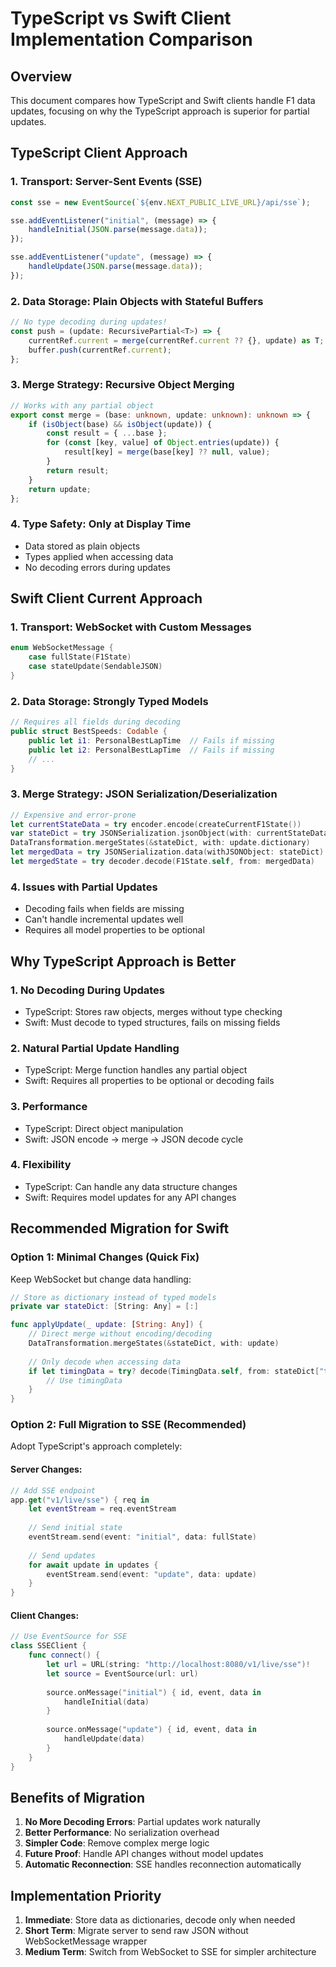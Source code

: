 # TypeScript vs Swift Client Implementation Comparison

## Overview
This document compares how TypeScript and Swift clients handle F1 data updates, focusing on why the TypeScript approach is superior for partial updates.

## TypeScript Client Approach

### 1. Transport: Server-Sent Events (SSE)
```typescript
const sse = new EventSource(`${env.NEXT_PUBLIC_LIVE_URL}/api/sse`);

sse.addEventListener("initial", (message) => {
    handleInitial(JSON.parse(message.data));
});

sse.addEventListener("update", (message) => {
    handleUpdate(JSON.parse(message.data));
});
```

### 2. Data Storage: Plain Objects with Stateful Buffers
```typescript
// No type decoding during updates!
const push = (update: RecursivePartial<T>) => {
    currentRef.current = merge(currentRef.current ?? {}, update) as T;
    buffer.push(currentRef.current);
};
```

### 3. Merge Strategy: Recursive Object Merging
```typescript
// Works with any partial object
export const merge = (base: unknown, update: unknown): unknown => {
    if (isObject(base) && isObject(update)) {
        const result = { ...base };
        for (const [key, value] of Object.entries(update)) {
            result[key] = merge(base[key] ?? null, value);
        }
        return result;
    }
    return update;
};
```

### 4. Type Safety: Only at Display Time
- Data stored as plain objects
- Types applied when accessing data
- No decoding errors during updates

## Swift Client Current Approach

### 1. Transport: WebSocket with Custom Messages
```swift
enum WebSocketMessage {
    case fullState(F1State)
    case stateUpdate(SendableJSON)
}
```

### 2. Data Storage: Strongly Typed Models
```swift
// Requires all fields during decoding
public struct BestSpeeds: Codable {
    public let i1: PersonalBestLapTime  // Fails if missing
    public let i2: PersonalBestLapTime  // Fails if missing
    // ...
}
```

### 3. Merge Strategy: JSON Serialization/Deserialization
```swift
// Expensive and error-prone
let currentStateData = try encoder.encode(createCurrentF1State())
var stateDict = try JSONSerialization.jsonObject(with: currentStateData)
DataTransformation.mergeStates(&stateDict, with: update.dictionary)
let mergedData = try JSONSerialization.data(withJSONObject: stateDict)
let mergedState = try decoder.decode(F1State.self, from: mergedData)
```

### 4. Issues with Partial Updates
- Decoding fails when fields are missing
- Can't handle incremental updates well
- Requires all model properties to be optional

## Why TypeScript Approach is Better

### 1. **No Decoding During Updates**
- TypeScript: Stores raw objects, merges without type checking
- Swift: Must decode to typed structures, fails on missing fields

### 2. **Natural Partial Update Handling**
- TypeScript: Merge function handles any partial object
- Swift: Requires all properties to be optional or decoding fails

### 3. **Performance**
- TypeScript: Direct object manipulation
- Swift: JSON encode → merge → JSON decode cycle

### 4. **Flexibility**
- TypeScript: Can handle any data structure changes
- Swift: Requires model updates for any API changes

## Recommended Migration for Swift

### Option 1: Minimal Changes (Quick Fix)
Keep WebSocket but change data handling:

```swift
// Store as dictionary instead of typed models
private var stateDict: [String: Any] = [:]

func applyUpdate(_ update: [String: Any]) {
    // Direct merge without encoding/decoding
    DataTransformation.mergeStates(&stateDict, with: update)
    
    // Only decode when accessing data
    if let timingData = try? decode(TimingData.self, from: stateDict["timingData"]) {
        // Use timingData
    }
}
```

### Option 2: Full Migration to SSE (Recommended)
Adopt TypeScript's approach completely:

#### Server Changes:
```swift
// Add SSE endpoint
app.get("v1/live/sse") { req in
    let eventStream = req.eventStream
    
    // Send initial state
    eventStream.send(event: "initial", data: fullState)
    
    // Send updates
    for await update in updates {
        eventStream.send(event: "update", data: update)
    }
}
```

#### Client Changes:
```swift
// Use EventSource for SSE
class SSEClient {
    func connect() {
        let url = URL(string: "http://localhost:8080/v1/live/sse")!
        let source = EventSource(url: url)
        
        source.onMessage("initial") { id, event, data in
            handleInitial(data)
        }
        
        source.onMessage("update") { id, event, data in
            handleUpdate(data)
        }
    }
}
```

## Benefits of Migration

1. **No More Decoding Errors**: Partial updates work naturally
2. **Better Performance**: No serialization overhead
3. **Simpler Code**: Remove complex merge logic
4. **Future Proof**: Handle API changes without model updates
5. **Automatic Reconnection**: SSE handles reconnection automatically

## Implementation Priority

1. **Immediate**: Store data as dictionaries, decode only when needed
2. **Short Term**: Migrate server to send raw JSON without WebSocketMessage wrapper
3. **Medium Term**: Switch from WebSocket to SSE for simpler architecture